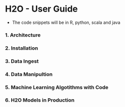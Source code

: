 # H2O - User Guide #

 - The code snippets will be in R, python, scala and java

### 1. Architecture ###

### 2. Installation ###

### 3. Data Ingest ###

### 4. Data Manipultion ###

### 5. Machine Learning Algotithms with Code ###

### 6. H2O Models in Production ###



